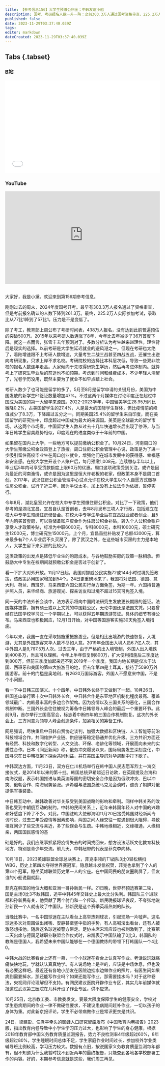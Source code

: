 ```yaml
---
title: 【参考信息156】大学生预缴公积金；中韩友谊小船
description: 国考、考研报名人数一升一降：之前303.3万人通过国考资格审查，225.2万人参加考试；考研报名人数8年后首次下降，年轻人的择业观转变了吗？河南周口大学生可以提前缴纳公积金上热搜，但并不是首创。湖北宜昌自认为是全国首创者，去年实行，上个月发了第一批，最多有7个人领到补贴。我国单方面扩大对外免签，背后是今年前三季度外国人出入境人数不到2019年一个季度。从Faker李相赫到孙兴慜，中韩民间友谊的小船说翻就翻。挂水吊瓶写作业，真有必要吗？
published: false
date: 2023-11-29T03:37:40.039Z
tags: 
editor: markdown
dateCreated: 2023-11-29T03:37:40.039Z
---
```


## Tabs {.tabset}
### B站
<div style="position: relative; padding: 30% 45%;">
<iframe style="position: absolute; width: 100%; height: 100%; left: 0; top: 0;" src="//player.bilibili.com/player.html?&bvid=BV1j94y1n7Jd&page=1&as_wide=1&high_quality=1&danmaku=1&autoplay=0" scrolling="no" border="0" frameborder="no" framespacing="0" allowfullscreen="true"></iframe>
</div>

### YouTube
<div style="position: relative; padding: 30% 45%;">
<iframe style="position: absolute; top: 0; left: 0; width: 100%; height: 100%;" src="https://www.youtube-nocookie.com/embed/YouTubeVID" title="YouTube video player" frameborder="0" allow="accelerometer; autoplay; clipboard-write; encrypted-media; gyroscope; picture-in-picture" allowfullscreen></iframe>
</div>

## 

大家好，我是小黛。欢迎来到第156期参考信息。

刚刚过去的周末，2024年度国考开考。最早有303.3万人报名通过了资格审查，但是考前报名确认的人数下降到261.3万。最终，225.2万人实际参加考试，录取比从77比1降到了57比1。压力是不是变低了。

除了考工，教育部上周公布了考研时间表，438万人报名，没有达到此前普遍预估的突破500万。2015年以来考研人数连涨了8年，今年比去年减少了36万首度下降。就这一点而言，张雪丰去年预测对了。多数分析认为考生越来越理性。理性背后是现实的选择。以前考研是大学生延迟就业的避风港之一，但现在考研也太绝了，着陆增速跟不上考研人数增速，大量考生二战三战甚至四战五战，还催生出逆向考研现象，只求上岸不求名校。考研院校的选择比本科层次低，导致一些双非院校的报名人数连年走高。大家倾向于先取得研究生学历，然后再考进体制内。就算考上了研究生毕业后的前途也不如预期。考虑到时间和经费成本，不少年轻人清醒了，光卷学历没用，既然主要为了就业不如早点踏上社会。

考研人数少了也可能是留学的多了。5月至8月是留学申请的关键月份，美国为中国发放的新学生F1签证数量增加47%。不过这两个月媒体在讨论印度正在超过中国成为美国的第一大留学来源国。2022-2023学年，中国留美学生28.95万同比微降0.2%，占美国留学生的27.4%，人是最大的国际学生群体，但比疫情前的峰值减少了8.3万，下降超过五分之一。同期美国25.4%的留学生来自印度，而在美国留学的研究生中，印度超过中国成为最大的来源国。美英是全球最大的留学市场。从这两个市场看，中国留学生人数从过去十几年快速增长后出现了停滞，与当年日韩学生留美趋势相似，印度现在的进度类似于十年前的中国。

如果留在国内上大学，一些地方可以提前缴纳公积金了。10月24日，河南周口的大学生预缴公积金政策登上了热搜。周口住房公积金管理中心说，政策是为了进一步吸引留住高校毕业生在周口创业就业，增强他们在城市发展中的获得感、幸福感和安全感。在校大学生开设个人账户后，每月预缴1,008元，连续缴存半年以上，毕业后5年内可享受贷款额度上限60万的优惠。周口这项政策受到关注，或许是因为最近的河南渔情，或许是因为这里是恒大许老板的老家，但政策本身不是周口首创。2017年，武汉住房公积金管理中心试点允许在校大学生以个人自愿方式缴存住房公积金，试行了近三年，因为争议太多，加上没有上位法作为依据，暂停实行。

今年8月，湖北皇室允许在校大中专学生预缴住房公积金。对比了一下政策，他们参考的是湖北宜昌。宜昌自认是首创者，去年8月发布三项人才行政，包括建立在校大中专学生预缴住房储备金。在校大中专学生毕业后在宜昌就业或者创业，且5年内购买首套房，可以将储备账户资金作为住房公积金补贴，转入个人公积金账户享受人才政策补贴，标准为中职6000元，专科8000元，本科10000元，硕士研究生12000元，博士研究生15000元。上个月，宜昌首批补贴发了总额43000元，算来最多有7个人毕业后不久买房了。除了武汉之外，在这些城市买房的主力是本地人，大学生留下来买房的比较少。

这类政策的出发点是降低毕业生的购房成本，与各地鼓励买房的政策一脉相承。但鼓励大中专生在校期间就预缴公积金是否过于创新了。


看一下扩大对外开放。11月17日起，我国对挪威公民实施72或144小时过境免签政策，该政策适用国家增加到54个。24日更重磅地来了，我国将对法国、德国、意大利、荷兰、西班牙、马来西亚六国公民实行单方面免签，为期一年。六国持普通护照人员，来华经商、旅游观光、探亲访友和过境不超过15天可免签入境。

同一天的中法外长会谈中，法方表示将向中国附法研究生发放更长期限的签证。法国媒体披露，拥有硕士或以上文凭的中国籍公民，无论中国还是法国文凭，只要曾经在法国学校学习过一个学期以上，可以获得五年期旅游签证。具体的细节有待公布。马来西亚也积极回应，12月1日开始，对中国等国游客实施30天免签入境措施。

今年以来，我国一直在采取措施重振旅游业。但是相比出境游的快速恢复，入境游，尤其是外国旅客来华人数不尽如人意。2019年全国出入境人员6.7亿人次，其中外国人是9,767.5万人次。过去三年，由于严格的出入境管制，外国人出入境跌到400多万，尚且可以理解。今年上半年恢复到800万，扩大便利措施后三季度达到800万，但前三季度加起来还不到2019年一个季度。我国内地长期是仅次于法国、西班牙和美国的第四大旅游目的地，但去年第四是土耳其，接待了5090万外国游客。前十的门槛是奥地利，有2620万国际游客。外国人不愿意来中国，不是个小问题。

看一下中日韩三国演义。十个四年，中日韩外长终于又做到了一起。10月26日，韩国釜山举行第十次中日韩外长会。中日韩合作是东亚地区机制化程度最高、覆盖领域最广、内韩最丰富的多边合作架构。因为疫情以及三国关系的恶化，三国合作机制中断。三国外长会往往被视为筹备中日韩领导人峰会的最后一个重要环节。此前9月，首尔举行三国高官会，标志着中断四年的三国合作机制恢复。这次的外长会上，三方同意为领导人峰会创造条件，加紧相关的筹备工作。

网易强调，尽快重启中日韩自贸协定谈判，加强大数据和区块链、人工智能等前沿科技领域合作，共同维护产业链、供应链等稳定畅通并优化升级。三方共识方面还有经贸、科技和数字化转型、人文交流、环保、老龄化等领域，开展面向未来的实质性合作。日本《间近新闻》称，俄务冲突爆发以来，国际局势发生深刻变化，中国寻求在日中韩框架下探索共同利益，并在美国主导的对华遏制中打下歇子。

中韩双边方面，11月23日，双方在仁川机场举行在韩中国人民志愿军烈士一海交接仪式，是2014年以来的第十批。韩国总统尹希越近日访欧，在英国提及台海和南海议题，表示韩国推进与美英澳等国的密切安全合作是因为俄欧冲突、巴以冲突、俄朝合作、南海局势紧张。尹希越与法国总统马克龙会谈时，谴责了朝鲜对俄提供军事装备。

中日韩互动中，越韩改善对华关系受到美国战略的影响和牵制。同样中韩关系的改善也受到中朝俄互动的制约。中韩的民间关系上，近年来韩国年轻人对中国的兴趣和好感度下降了不少。对此，中国驻韩大使邢海明11月20日接受韩国财经新闻专访时说，过去三年受疫情等因素影响，两国之间人缘交往一度遇到很大阻碍，导致相互间少了些交流与亲近，多了些误会与生疏。中韩地缘相近，文缘相通，人缘相亲，两国国民感情的基

础是好的。我们应继事抓紧将疫情失去的时间找回来，想方设法活跃文化教育科技地方，特别是青少年交流。前几天，中韩纽带的代表是菲克李向赫。


10月19日，2023英雄联盟全球总决赛上，菲克率领的T1战队3比0轻松横扫WBG，历史上第四次夺得世界赛冠军。隐息越斗发信祝贺，菲克也拿到了个人的第四个冠军，稳坐英雄联盟历史第一人的宝座。在中国网民的朋友圈刷屏了，但友谊的小船说翻就翻。

菲克在韩国的地位大概和亚洲一哥孙新民一样。21日晚，世界杯预选赛第二轮，国足主场0比3不敌韩国，追平中韩45年交锋史上最大比分失利。韩国队三个进球都和孙新民有关，他贡献了两个射门和一个传球。新民晚报球评哀叹，不夸张地说孙新民一个人就击败了中国队。孙新民是这个赛季英超热刺的队长。

当晚比赛中，一名中国球迷在主队看台上高举热刺球衣，引起现场一片噓声。这名球迷多次对周围做出闭嘴、安静甚至竖中指的手势，有人高喊滚出看台，还有人被激怒想揍他。随后这名球迷被警方带走。足协主席宋凯应该也被刺激到了，比赛第二天出席与德国足球职业联盟合作仪式时，宋凯表示中国队输了0比3，韩国队的教练是德国人，我希望未来中国队能够在一个德国教练的带领下打韩国队一个4比0。

中韩大战的比赛看台上还有一幕，一个小球迷在看台上认真写作业。老话说玩就痛痛快快地玩，学就认认真真地学。有人说场地上是空的，应该是中场休息，但也没有必要这样吧。最近还有各地小朋友在医院边挂水边做作业的照片，有医生问如果病到需要掉水，那还能写作业吗？如果还能写作业，那需要挂水吗？对于这种卷法，央视网评论理解但不支持。有网民建议医院开辟作业专区，其实几年前媒体就报道过武汉第三医院在儿科开设了作业专区，供不应求。

10月25日，北京教工委、市教委发文，要最大限度保障学生的健康安全，学校对学生患病期间的作业一律不做硬性要求，不建议患病期间赶补作业，一切以孩子的身体为重。对此新京报评论，学生不必带病做作业是常识更衣是共识。

24日，梁建彰、任泽平牵头的御蛙人口研究智库发布《中国教育内卷报告》2023版，指出教育内卷导致中小学生学习压力过大，也影响了学生的身心健康。根据2018年教育部中国义务教育质量监测报告，势力不良检测率4年级超过60%，8年级超过80%，学生睡眠时间总体不足，学生家庭作业时间过长，参加校外学业类辅导班比例较高，学习压力较大。数据有点旧，按说国家义务教育质量监测每年都有，但不知道为什么我暂时找不到近两年的最终报告，只能查到各地各学校部署工作的内容。好的，本期参考信息就是这些，我们周三再见。